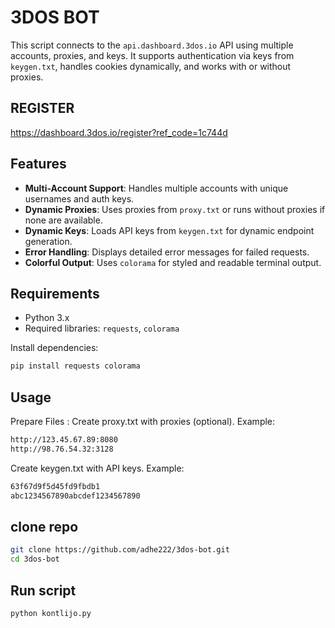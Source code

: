 # 3DOS BOT

This script connects to the `api.dashboard.3dos.io` API using multiple accounts, proxies, and keys. It supports authentication via keys from `keygen.txt`, handles cookies dynamically, and works with or without proxies.
## REGISTER
https://dashboard.3dos.io/register?ref_code=1c744d
## Features
- **Multi-Account Support**: Handles multiple accounts with unique usernames and auth keys.
- **Dynamic Proxies**: Uses proxies from `proxy.txt` or runs without proxies if none are available.
- **Dynamic Keys**: Loads API keys from `keygen.txt` for dynamic endpoint generation.
- **Error Handling**: Displays detailed error messages for failed requests.
- **Colorful Output**: Uses `colorama` for styled and readable terminal output.

## Requirements
- Python 3.x
- Required libraries: `requests`, `colorama`

Install dependencies:
```bash
pip install requests colorama
```
## Usage
Prepare Files :
Create proxy.txt with proxies (optional). Example:
```bash
http://123.45.67.89:8080
http://98.76.54.32:3128
```
Create keygen.txt with API keys. Example:
```bash
63f67d9f5d45fd9fbdb1
abc1234567890abcdef1234567890
```
## clone repo
```bash
git clone https://github.com/adhe222/3dos-bot.git
cd 3dos-bot
```
## Run script
```bash
python kontlijo.py
```
